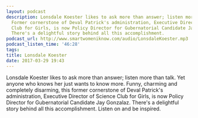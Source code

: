 ```yaml
---
layout: podcast
description: Lonsdale Koester likes to ask more than answer; listen more than talk.
  Former cornerstone of Deval Patrick's administration, Executive Director of Science
  Club for Girls, is now Policy Director for Gubernatorial Candidate Jay Gonzalaz.
  There's a delightful story behind all this accomplishment.
podcast_url: http://www.smartwomeniknow.com/audio/LonsdaleKoester.mp3
podcast_listen_time: '46:28'
tags: 
title: Lonsdale Koester
date: 2017-03-29 19:43
---
```



Lonsdale Koester likes to ask more than answer; listen more than talk. Yet anyone who knows her just wants to know more. Funny, charming and completely disarming, this former cornerstone of Deval Patrick's administration, Executive Director of Science Club for Girls, is now Policy Director for Gubernatorial Candidate Jay Gonzalaz. There's a delightful story behind all this accomplishment. Listen on and be inspired.